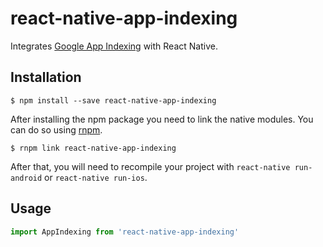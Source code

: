 # react-native-app-indexing

Integrates [Google App Indexing](https://developers.google.com/app-indexing) with React Native.


## Installation

```
$ npm install --save react-native-app-indexing
```

After installing the npm package you need to link the native modules. You can do so using [rnpm](https://github.com/rnpm/rnpm).

`$ rnpm link react-native-app-indexing`

After that, you will need to recompile your project with `react-native run-android` or `react-native run-ios`.


## Usage

```js
import AppIndexing from 'react-native-app-indexing'
```

